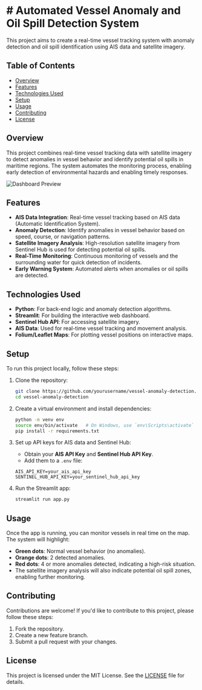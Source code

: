 # # Automated Vessel Anomaly and Oil Spill Detection System

This project aims to create a real-time vessel tracking system with anomaly detection and oil spill identification using AIS data and satellite imagery.

## Table of Contents
- [Overview](#overview)
- [Features](#features)
- [Technologies Used](#technologies-used)
- [Setup](#setup)
- [Usage](#usage)
- [Contributing](#contributing)
- [License](#license)

## Overview
This project combines real-time vessel tracking data with satellite imagery to detect anomalies in vessel behavior and identify potential oil spills in maritime regions. The system automates the monitoring process, enabling early detection of environmental hazards and enabling timely responses.

![Dashboard Preview]()

## Features
- **AIS Data Integration**: Real-time vessel tracking based on AIS data (Automatic Identification System).
- **Anomaly Detection**: Identify anomalies in vessel behavior based on speed, course, or navigation patterns.
- **Satellite Imagery Analysis**: High-resolution satellite imagery from Sentinel Hub is used for detecting potential oil spills.
- **Real-Time Monitoring**: Continuous monitoring of vessels and the surrounding water for quick detection of incidents.
- **Early Warning System**: Automated alerts when anomalies or oil spills are detected.
  
## Technologies Used
- **Python**: For back-end logic and anomaly detection algorithms.
- **Streamlit**: For building the interactive web dashboard.
- **Sentinel Hub API**: For accessing satellite imagery.
- **AIS Data**: Used for real-time vessel tracking and movement analysis.
- **Folium/Leaflet Maps**: For plotting vessel positions on interactive maps.

## Setup
To run this project locally, follow these steps:

1. Clone the repository:
    ```bash
    git clone https://github.com/yourusername/vessel-anomaly-detection.git
    cd vessel-anomaly-detection
    ```

2. Create a virtual environment and install dependencies:
    ```bash
    python -m venv env
    source env/bin/activate   # On Windows, use `env\Scripts\activate`
    pip install -r requirements.txt
    ```

3. Set up API keys for AIS data and Sentinel Hub:
    - Obtain your **AIS API Key** and **Sentinel Hub API Key**.
    - Add them to a `.env` file:
    ```
    AIS_API_KEY=your_ais_api_key
    SENTINEL_HUB_API_KEY=your_sentinel_hub_api_key
    ```

4. Run the Streamlit app:
    ```bash
    streamlit run app.py
    ```

## Usage
Once the app is running, you can monitor vessels in real time on the map. The system will highlight:
- **Green dots**: Normal vessel behavior (no anomalies).
- **Orange dots**: 2 detected anomalies.
- **Red dots**: 4 or more anomalies detected, indicating a high-risk situation.
- The satellite imagery analysis will also indicate potential oil spill zones, enabling further monitoring.

## Contributing
Contributions are welcome! If you'd like to contribute to this project, please follow these steps:
1. Fork the repository.
2. Create a new feature branch.
3. Submit a pull request with your changes.

## License
This project is licensed under the MIT License. See the [LICENSE](LICENSE) file for details.
